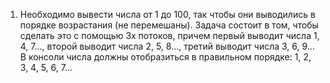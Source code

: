1. Необходимо вывести числа от 1 до 100, так чтобы они выводились в порядке возрастания (не перемешаны).
   Задача состоит в том, чтобы сделать это с помощью 3х потоков, причем первый выводит числа 1, 4, 7...,
   второй выводит числа 2, 5, 8..., третий выводит числа 3, 6, 9...
   В консоли числа должны отобразиться в правильном порядке: 1, 2, 3, 4, 5, 6, 7...